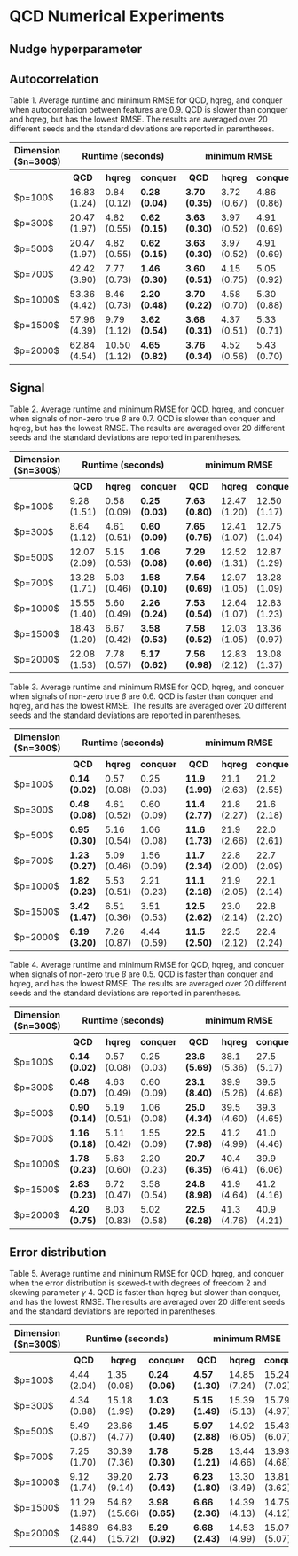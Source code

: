 # QCD Numerical Experiments 

## Nudge hyperparameter




## Autocorrelation
Table 1. Average runtime and minimum RMSE for QCD, hqreg, and conquer when autocorrelation between features are 0.9. QCD is slower than conquer and hqreg, but has the lowest RMSE. The results are averaged over 20 different seeds and the standard deviations are reported in parentheses.
<table>
  <tr>
    <th> Dimension ($n=300$) </th>
    <th colspan="3"> Runtime (seconds) </th>
    <th colspan="3"> minimum RMSE </th>
  </tr>
  <tr>
    <th></th>
    <th>QCD </th>
    <th>hqreg</th>
    <th>conquer</th>
    <th>QCD</th>
    <th>hqreg</th>
    <th>conquer</th>
  </tr>
 <tr>
    <td>$p=100$</td>
    <td>16.83 (1.24)</td>
    <td>0.84 (0.12)</td>
    <td><b>0.28 (0.04)</b></td>
    <td><b>3.70 (0.35)</b></td>
    <td>3.72 (0.67)</td>
    <td>4.86 (0.86)</td>
  </tr>
  <tr>
    <td>$p=300$</td>
    <td>20.47 (1.97)</td>
    <td>4.82 (0.55)</td>
    <td><b>0.62 (0.15)</b></td>
    <td><b>3.63 (0.30)</b></td>
    <td>3.97 (0.52)</td>
    <td>4.91 (0.69)</td>
  </tr>
  <tr>
    <td>$p=500$</td>
    <td>20.47 (1.97)</td>
    <td>4.82 (0.55)</td>
    <td><b>0.62 (0.15)</b></td>
    <td><b>3.63 (0.30)</b></td>
    <td>3.97 (0.52)</td>
    <td>4.91 (0.69)</td>
  </tr>
  <tr>
    <td>$p=700$</td>
    <td>42.42 (3.90)</td>
    <td>7.77 (0.73)</td>
    <td><b>1.46 (0.30)</b></td>
    <td><b>3.60 (0.51)</b></td>
    <td>4.15 (0.75)</td>
    <td>5.05 (0.92)</td>
  </tr>
  <tr>
    <td>$p=1000$</td>
    <td>53.36 (4.42)</td>
    <td>8.46 (0.73)</td>
    <td><b>2.20 (0.48)</b></td>
    <td><b>3.70 (0.22)</b></td>
    <td>4.58 (0.70)</td>
    <td>5.30 (0.88)</td>
  </tr>
  <tr>
    <td>$p=1500$</td>
    <td>57.96 (4.39)</td>
    <td>9.79 (1.12)</td>
    <td><b>3.62 (0.54)</b></td>
    <td><b>3.68 (0.31)</b></td>
    <td>4.37 (0.51)</td>
    <td>5.33 (0.71)</td>
  </tr>
  <tr>
    <td>$p=2000$</td>
    <td>62.84 (4.54)</td>
    <td>10.50 (1.12)</td>
    <td><b>4.65 (0.82)</b></td>
    <td><b>3.76 (0.34)</b></td>
    <td>4.52 (0.56)</td>
    <td>5.43 (0.70)</td>
  </tr>
</table>

## Signal
Table 2. Average runtime and minimum RMSE for QCD, hqreg, and conquer when signals of non-zero true $\beta$ are 0.7. QCD is slower than conquer and hqreg, but has the lowest RMSE. The results are averaged over 20 different seeds and the standard deviations are reported in parentheses.
<table>
  <tr>
    <th> Dimension ($n=300$) </th>
    <th colspan="3"> Runtime (seconds) </th>
    <th colspan="3"> minimum RMSE </th>
  </tr>
  <tr>
    <th></th>
    <th>QCD </th>
    <th>hqreg</th>
    <th>conquer</th>
    <th>QCD</th>
    <th>hqreg</th>
    <th>conquer</th>
  </tr>
 <tr>
    <td>$p=100$</td>
    <td>9.28 (1.51)</td>
    <td>0.58 (0.09)</td>
    <td><b>0.25 (0.03)</b></td>
    <td><b>7.63 (0.80)</b></td>
    <td>12.47 (1.20)</td>
    <td>12.50 (1.17)</td>
  </tr>
  <tr>
    <td>$p=300$</td>
    <td>8.64 (1.12)</td>
    <td>4.61 (0.51)</td>
    <td><b>0.60 (0.09)</b></td>
    <td><b>7.65 (0.75)</b></td>
    <td>12.41 (1.07)</td>
    <td>12.75 (1.04)</td>
  </tr>
  <tr>
    <td>$p=500$</td>
    <td>12.07 (2.09)</td>
    <td>5.15 (0.53)</td>
    <td><b>1.06 (0.08)</b></td>
    <td><b>7.29 (0.66)</b></td>
    <td>12.52 (1.31)</td>
    <td>12.87 (1.29)</td>
  </tr>
  <tr>
    <td>$p=700$</td>
    <td>13.28 (1.71)</td>
    <td>5.03 (0.46)</td>
    <td><b>1.58 (0.10)</b></td>
    <td><b>7.54 (0.69)</b></td>
    <td>12.97 (1.05)</td>
    <td>13.28 (1.09)</td>
  </tr>
  <tr>
    <td>$p=1000$</td>
    <td>15.55 (1.40)</td>
    <td>5.60 (0.49)</td>
    <td><b>2.26 (0.24)</b></td>
    <td><b>7.53 (0.54)</b></td>
    <td>12.64 (1.07)</td>
    <td>12.83 (1.23)</td>
  </tr>
  <tr>
    <td>$p=1500$</td>
    <td>18.43 (1.20)</td>
    <td>6.67 (0.42)</td>
    <td><b>3.58 (0.53)</b></td>
    <td><b>7.58 (0.52)</b></td>
    <td>12.03 (1.05)</td>
    <td>13.36 (0.97)</td>
  </tr>
  <tr>
    <td>$p=2000$</td>
    <td>22.08 (1.53)</td>
    <td>7.78 (0.57)</td>
    <td><b>5.17 (0.62)</b></td>
    <td><b>7.56 (0.98)</b></td>
    <td>12.83 (2.12)</td>
    <td>13.08 (1.37)</td>
  </tr>
</table>

Table 3. Average runtime and minimum RMSE for QCD, hqreg, and conquer when signals of non-zero true $\beta$ are 0.6. QCD is faster than conquer and hqreg, and has the lowest RMSE. The results are averaged over 20 different seeds and the standard deviations are reported in parentheses.
<table>
  <tr>
    <th> Dimension ($n=300$) </th>
    <th colspan="3"> Runtime (seconds) </th>
    <th colspan="3"> minimum RMSE </th>
  </tr>
  <tr>
    <th></th>
    <th>QCD </th>
    <th>hqreg</th>
    <th>conquer</th>
    <th>QCD</th>
    <th>hqreg</th>
    <th>conquer</th>
  </tr>
 <tr>
    <td>$p=100$</td>
    <td><b>0.14 (0.02)</b></td>
    <td>0.57 (0.08)</td>
    <td>0.25 (0.03)</td>
    <td><b>11.9 (1.99)</b></td>
    <td>21.1 (2.63)</td>
    <td>21.2 (2.55)</td>
  </tr>
  <tr>
    <td>$p=300$</td>
    <td><b>0.48 (0.08)</b></td>
    <td>4.61 (0.52)</td>
    <td>0.60 (0.09)</td>
    <td><b>11.4 (2.77)</b></td>
    <td>21.8 (2.27)</td>
    <td>21.6 (2.18)</td>
  </tr>
  <tr>
    <td>$p=500$</td>
    <td><b>0.95 (0.30)</b></td>
    <td>5.16 (0.54)</td>
    <td>1.06 (0.08)</td>
    <td><b>11.6 (1.73)</b></td>
    <td>21.9 (2.66)</td>
    <td>22.0 (2.61)</td>
  </tr>
  <tr>
    <td>$p=700$</td>
    <td><b>1.23 (0.27)</b></td>
    <td>5.09 (0.46)</td>
    <td>1.56 (0.09)</td>
    <td><b>11.7 (2.34)</b></td>
    <td>22.8 (2.00)</td>
    <td>22.7 (2.09)</td>
  </tr>
  <tr>
    <td>$p=1000$</td>
    <td><b>1.82 (0.23)</b></td>
    <td>5.53 (0.51)</td>
    <td>2.21 (0.23)</td>
    <td><b>11.1 (2.18)</b></td>
    <td>21.9 (2.05)</td>
    <td>22.1 (2.14)</td>
  </tr>
  <tr>
    <td>$p=1500$</td>
    <td><b>3.42 (1.47)</b></td>
    <td>6.51 (0.36)</td>
    <td>3.51 (0.53)</td>
    <td><b>12.5 (2.62)</b></td>
    <td>23.0 (2.14)</td>
    <td>22.8 (2.20)</td>
  </tr>
  <tr>
    <td>$p=2000$</td>
    <td><b>6.19 (3.20)</b></td>
    <td>7.26 (0.87)</td>
    <td>4.44 (0.59)</td>
    <td><b>11.5 (2.50)</b></td>
    <td>22.5 (2.12)</td>
    <td>22.4 (2.24)</td>
  </tr>
</table>

Table 4. Average runtime and minimum RMSE for QCD, hqreg, and conquer when signals of non-zero true $\beta$ are 0.5. QCD is faster than conquer and hqreg, and has the lowest RMSE. The results are averaged over 20 different seeds and the standard deviations are reported in parentheses.
<table>
  <tr>
    <th> Dimension ($n=300$) </th>
    <th colspan="3"> Runtime (seconds) </th>
    <th colspan="3"> minimum RMSE </th>
  </tr>
  <tr>
    <th></th>
    <th>QCD </th>
    <th>hqreg</th>
    <th>conquer</th>
    <th>QCD</th>
    <th>hqreg</th>
    <th>conquer</th>
  </tr>
 <tr>
    <td>$p=100$</td>
    <td><b>0.14 (0.02)</b></td>
        <td>0.57 (0.08)</td>
        <td>0.25 (0.03)</td>
        <td><b>23.6 (5.69)</b></td>
        <td>38.1 (5.36)</td>
        <td>27.5 (5.17)</td>
  </tr>
  <tr>
    <td>$p=300$</td>
    <td><b>0.48 (0.07)</b></td>
        <td>4.63 (0.49)</td>
        <td>0.60 (0.09)</td>
        <td><b>23.1 (8.40)</b></td>
        <td>39.9 (5.26)</td>
        <td>39.5 (4.68)</td>
  </tr>
  <tr>
    <td>$p=500$</td>
    <td><b>0.90 (0.14)</b></td>
        <td>5.19 (0.51)</td>
        <td>1.06 (0.08)</td>
        <td><b>25.0 (4.34)</b></td>
        <td>39.5 (4.60)</td>
        <td>39.3 (4.65)</td>
  </tr>
  <tr>
    <td>$p=700$</td>
    <td><b>1.16 (0.18)</b></td>
        <td>5.11 (0.42)</td>
        <td>1.55 (0.09)</td>
        <td><b>22.5 (7.98)</b></td>
        <td>41.2 (4.99)</td>
        <td>41.0 (4.46)</td>
  </tr>
  <tr>
    <td>$p=1000$</td>
    <td><b>1.78 (0.23)</b></td>
        <td>5.63 (0.60)</td>
        <td>2.20 (0.23)</td>
        <td><b>20.7 (6.35)</b></td>
        <td>40.4 (6.41)</td>
        <td>39.9 (6.06)</td>
  </tr>
  <tr>
    <td>$p=1500$</td>
    <td><b>2.83 (0.23)</b></td>
        <td>6.72 (0.47)</td>
        <td>3.58 (0.54)</td>
        <td><b>24.8 (8.98)</b></td>
        <td>41.9 (4.64)</td>
        <td>41.2 (4.16)</td>
  </tr>
  <tr>
    <td>$p=2000$</td>
    <td><b>4.20 (0.75)</b></td>
        <td>8.03 (0.83)</td>
        <td>5.02 (0.58)</td>
        <td><b>22.5 (6.28)</b></td>
        <td>41.3 (4.76)</td>
        <td>40.9 (4.21)</td>
  </tr>
</table>

## Error distribution

Table 5. Average runtime and minimum RMSE for QCD, hqreg, and conquer when the error distribution is skewed-t with degrees of freedom 2 and skewing parameter $\gamma$ 4. QCD is faster than hqreg but slower than conquer, and has the lowest RMSE. The results are averaged over 20 different seeds and the standard deviations are reported in parentheses.
<table>
  <tr>
    <th> Dimension ($n=300$) </th>
    <th colspan="3"> Runtime (seconds) </th>
    <th colspan="3"> minimum RMSE </th>
  </tr>
  <tr>
    <th></th>
    <th>QCD </th>
    <th>hqreg</th>
    <th>conquer</th>
    <th>QCD</th>
    <th>hqreg</th>
    <th>conquer</th>
  </tr>
 <tr>
    <td>$p=100$</td>
    <td>4.44 (2.04)</td>
    <td>1.35 (0.08)</td>
    <td><b>0.24 (0.06)</b></td>
    <td><b>4.57 (1.30)</b></td>
    <td>14.85 (7.24)</td>
    <td>15.24 (7.02)</td>
  </tr>
  <tr>
    <td>$p=300$</td>
    <td>4.34 (0.88)</td>
    <td>15.18 (1.99)</td>
    <td><b>1.03 (0.29)</b></td>
    <td><b>5.15 (1.49)</b></td>
    <td>15.39 (5.13)</td>
    <td>15.79 (4.97)</td>
  </tr>
  <tr>
    <td>$p=500$</td>
    <td>5.49 (0.87)</td>
    <td>23.66 (4.77)</td>
    <td><b>1.45 (0.40)</b></td>
    <td><b>5.97 (2.88)</b></td>
    <td>14.92 (6.05)</td>
    <td>15.43 (6.07)</td>
  </tr>
  <tr>
    <td>$p=700$</td>
    <td>7.25 (1.70)</td>
    <td>30.39 (7.36)</td>
    <td><b>1.78 (0.30)</b></td>
    <td><b>5.28 (1.21)</b></td>
    <td>13.44 (4.66)</td>
    <td>13.93 (4.68)</td>
  </tr>
  <tr>
    <td>$p=1000$</td>
    <td>9.12 (1.74)</td>
    <td>39.20 (9.14)</td>
    <td><b>2.73 (0.43)</b></td>
    <td><b>6.23 (1.80)</b></td>
    <td>13.30 (3.49)</td>
    <td>13.81 (3.62)</td>
  </tr>
  <tr>
    <td>$p=1500$</td>
    <td>11.29 (1.97)</td>
    <td>54.62 (15.66)</td>
    <td><b>3.98 (0.65)</b></td>
    <td><b>6.66 (2.36)</b></td>
    <td>14.39 (4.13)</td>
    <td>14.75 (4.12)</td>
  </tr>
  <tr>
    <td>$p=2000$</td>
    <td>14689 (2.44)</td>
    <td>64.83 (15.72)</td>
    <td><b>5.29 (0.92)</b></td>
    <td><b>6.68 (2.43)</b></td>
    <td>14.53 (4.99)</td>
    <td>15.07 (5.07)</td>
  </tr>
</table>






